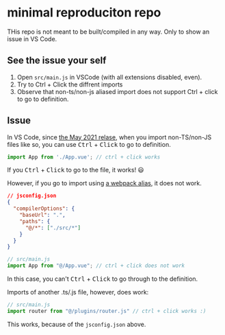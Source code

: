 # minimal reproduciton repo

THis repo is not meant to be built/compiled in any way. Only to show an issue in VS Code.

## See the issue your self

1. Open `src/main.js` in VSCode (with all extensions disabled, even).
2. Try to Ctrl + Click the diffrent imports
3. Observe that non-ts/non-js aliased import does not support Ctrl + click to go to definition.

## Issue

In VS Code, since [the May 2021 relase](https://code.visualstudio.com/updates/v1_57#_go-to-definition-for-non-jsts-files), 
when you import non-TS/non-JS files like so, you can use <kbd>Ctrl</kbd> + <kbd>Click</kbd> to go to definition.

```js
import App from './App.vue'; // ctrl + click works
```

If you <kbd>Ctrl</kbd> + <kbd>Click</kbd> to go to the file, it works! 😃

However, if you go to import using [a webpack alias](https://code.visualstudio.com/docs/languages/jsconfig#_using-webpack-aliases), it does not work. 

```json
// jsconfig.json
{
  "compilerOptions": {
    "baseUrl": ".",
    "paths": {
      "@/*": ["./src/*"]
    }
  }
}
```

```js
// src/main.js
import App from "@/App.vue"; // ctrl + click does not work
```

In this case, you can't <kbd>Ctrl</kbd> + <kbd>Click</kbd> to go through to the definition. 

Imports of another .ts/.js file, however, does work:

```js
// src/main.js
import router from "@/plugins/router.js" // ctrl + click works :)
```

This works, because of the `jsconfig.json` above. 